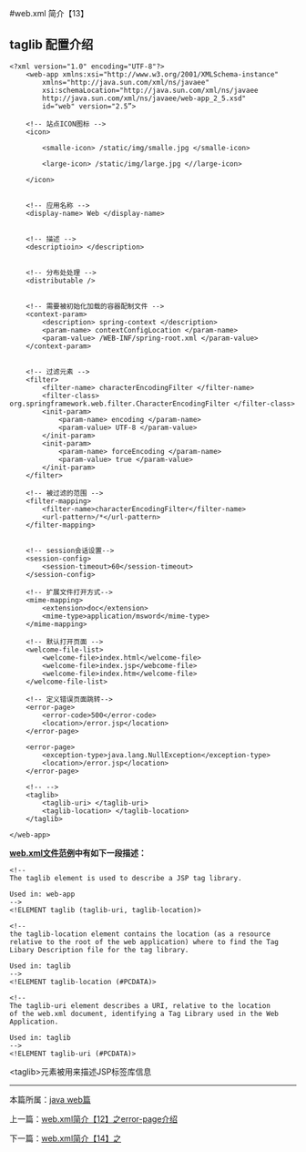 
#web.xml 简介【13】

## taglib 配置介绍


	<?xml version="1.0" encoding="UTF-8"?>
		<web-app xmlns:xsi="http://www.w3.org/2001/XMLSchema-instance"
         	xmlns="http://java.sun.com/xml/ns/javaee"
         	xsi:schemaLocation="http://java.sun.com/xml/ns/javaee
         	http://java.sun.com/xml/ns/javaee/web-app_2_5.xsd"
         	id="web" version="2.5”>

		<!-- 站点ICON图标 -->
		<icon>

            <smalle-icon> /static/img/smalle.jpg </smalle-icon>

            <large-icon> /static/img/large.jpg <//large-icon>

		</icon>


		<!-- 应用名称 -->
		<display-name> Web </display-name>


		<!-- 描述 -->
		<descriptioin> </description>


		<!-- 分布处处理 -->
		<distributable />


		<!-- 需要被初始化加载的容器配制文件 -->
		<context-param>
            <description> spring-context </description>
            <param-name> contextConfigLocation </param-name>
            <param-value> /WEB-INF/spring-root.xml </param-value>
		</context-param>


		<!-- 过滤元素 -->
		<filter>
			<filter-name> characterEncodingFilter </filter-name>
			<filter-class> org.springframework.web.filter.CharacterEncodingFilter </filter-class>
			<init-param>
				<param-name> encoding </param-name>
				<param-value> UTF-8 </param-value>
			</init-param>
			<init-param>
				<param-name> forceEncoding </param-name>
				<param-value> true </param-value>
			</init-param>
		</filter>

		<!-- 被过滤的范围 -->
		<filter-mapping>
			<filter-name>characterEncodingFilter</filter-name>
			<url-pattern>/*</url-pattern>
		</filter-mapping>


        <!-- session会话设置-->
        <session-config>
            <session-timeout>60</session-timeout>
        </session-config>

        <!-- 扩展文件打开方式-->
        <mime-mapping>
            <extension>doc</extension>
            <mime-type>application/msword</mime-type>
        </mime-mapping>

        <!-- 默认打开页面 -->
        <welcome-file-list>
			<welcome-file>index.html</welcome-file>
			<welcome-file>index.jsp</webcome-file>
			<welcome-file>index.htm</welcome-file>
        </welcome-file-list>

        <!-- 定义错误页面跳转-->
        <error-page>
            <error-code>500</error-code>
            <location>/error.jsp</location>
        </error-page>

        <error-page>
            <exception-type>java.lang.NullException</exception-type>
            <location>/error.jsp</location>
        </error-page>

        <!-- -->
        <taglib>
            <taglib-uri> </taglib-uri>
            <taglib-location> </taglib-location>
        </taglib>

	</web-app>



**[web.xml文件范例](./webxml)中有如下一段描述：**


    <!--
    The taglib element is used to describe a JSP tag library.

    Used in: web-app
    -->
    <!ELEMENT taglib (taglib-uri, taglib-location)>

    <!--
    the taglib-location element contains the location (as a resource
    relative to the root of the web application) where to find the Tag
    Libary Description file for the tag library.

    Used in: taglib
    -->
    <!ELEMENT taglib-location (#PCDATA)>

    <!--
    The taglib-uri element describes a URI, relative to the location
    of the web.xml document, identifying a Tag Library used in the Web
    Application.

    Used in: taglib
    -->
    <!ELEMENT taglib-uri (#PCDATA)>



\<taglib>元素被用来描述JSP标签库信息




***

本篇所属：[java web篇](./Java/web/Index)

上一篇：[web.xml简介【12】之error-page介绍](./webxml-error-page-12)

下一篇：[web.xml简介【14】之]()

